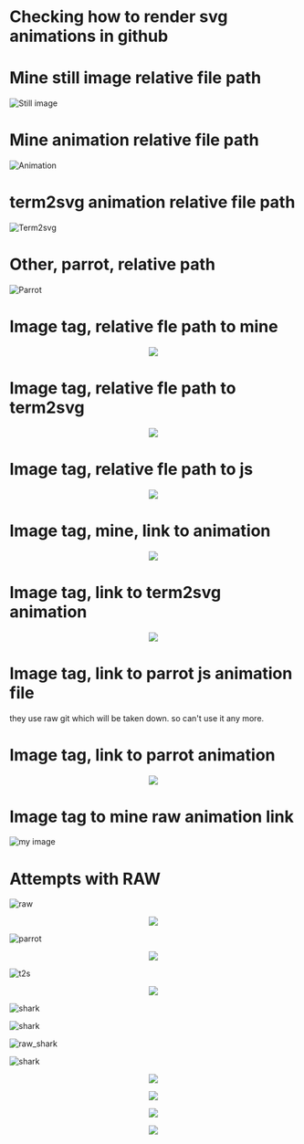 # Checking how to render svg animations in github

# Mine still image relative file path
![Still image](./docs/incognito.svg)

# Mine animation relative file path
![Animation](./docs/animation.svg)

# term2svg animation relative file path
![Term2svg](./docs/term2svg.svg)

# Other, parrot, relative path
![Parrot](./docs/parrot.svg)

# Image tag, relative fle path to mine
<p align="center">
    <img src="./docs/animation.svg">
</p>

# Image tag, relative fle path to term2svg
<p align="center">
    <img src="./docs/term2svg.svg">
</p>

# Image tag, relative fle path to js
<p align="center">
    <img src="./docs/parrot.svg">
</p>

# Image tag, mine, link to animation
<p align="center">
    <img src="https://github.com/armsp/howto-render-svg/blob/master/docs/animation.svg">
</p>

# Image tag, link to term2svg animation
<p align="center">
    <img src="https://github.com/armsp/howto-render-svg/blob/master/docs/term2svg.svg">
</p>

# Image tag, link to parrot js animation file
they use raw git which will be taken down. so can't use it any more.
# Image tag, link to parrot animation
<p align="center">
    <img src="https://github.com/armsp/howto-render-svg/blob/master/docs/parrot.svg">
</p>

# Image tag to mine raw animation link 
<img alt="my image" src="https://raw.githubusercontent.com/armsp/howto-render-svg/master/docs/animation.svg?sanitize=true">

# Attempts with RAW
![raw](https://raw.githubusercontent.com/armsp/howto-render-svg/master/docs/animation.svg?sanitize=true)

<p align="center">
    <img src="https://raw.githubusercontent.com/armsp/howto-render-svg/master/docs/animation.svg?sanitize=true">
</p>

![parrot](https://raw.githubusercontent.com/armsp/howto-render-svg/master/docs/parrot.svg?sanitize=true)

<p align="center">
    <img src="https://raw.githubusercontent.com/armsp/howto-render-svg/master/docs/parrot.svg?sanitize=true">
</p>

![t2s](https://raw.githubusercontent.com/armsp/howto-render-svg/master/docs/term2svg.svg?sanitize=true)
<p align="center">
    <img src="https://raw.githubusercontent.com/armsp/howto-render-svg/master/docs/term2svg.svg?sanitize=true">
</p>

![shark](./docs/sharky.svg)

![shark](http://heydonworks.com/SVG_animations/sharky.svg)

![raw_shark](https://raw.githubusercontent.com/armsp/howto-render-svg/master/docs/sharky.svg)

![shark](https://github.com/armsp/howto-render-svg/blob/master/docs/sharky.svg)

<p align="center">
    <img src="http://heydonworks.com/SVG_animations/sharky.svg">
</p>

<p align="center">
    <img src="./docs/sharky.svg">
</p>

<p align="center">
    <img src="https://raw.githubusercontent.com/armsp/howto-render-svg/master/docs/sharky.svg">
</p>

<p align="center">
    <img src="https://github.com/armsp/howto-render-svg/blob/master/docs/sharky.svg">
</p>

